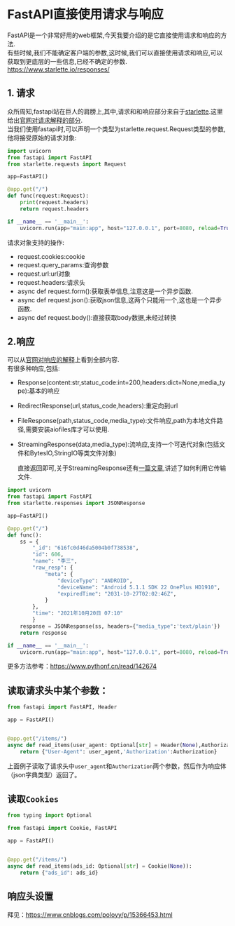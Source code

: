# FastAPI直接使用请求与响应

FastAPI是一个非常好用的web框架,今天我要介绍的是它直接使用请求和响应的方法.  
有些时候,我们不能确定客户端的参数,这时候,我们可以直接使用请求和响应,可以获取到更底层的一些信息,已经不确定的参数.
https://www.starlette.io/responses/

## 1. 请求

众所周知,fastapi站在巨人的肩膀上,其中,请求和和响应部分来自于[starlette](https://links.jianshu.com/go?to=https%3A%2F%2Fwww.starlette.io%2F).这里给出[官网对请求解释的部分](https://links.jianshu.com/go?to=https%3A%2F%2Fwww.starlette.io%2Frequests%2F).  
当我们使用fastapi时,可以声明一个类型为starlette.request.Request类型的参数,他将接受原始的请求对象:

```python 此代码实现了响应体内容（json形式）为请求头内容
import uvicorn
from fastapi import FastAPI
from starlette.requests import Request

app=FastAPI()

@app.get("/")
def func(request:Request):
    print(request.headers)
    return request.headers

if __name__ == '__main__':
    uvicorn.run(app="main:app", host="127.0.0.1", port=8080, reload=True, debug=True)
```

请求对象支持的操作:  
* request.cookies:cookie  
* request.query_params:查询参数  
* request.url:url对象  
* request.headers:请求头  
* async def request.form():获取表单信息,注意这是一个异步函数.  
* async def request.json():获取json信息,这两个只能用一个,这也是一个异步函数.  
* async def request.body():直接获取body数据,未经过转换

## 2.响应

可以从[官网对响应的解释](https://links.jianshu.com/go?to=https%3A%2F%2Fwww.starlette.io%2Fresponses%2F)上看到全部内容.  
有很多种响应,包括:

* Response(content:str,statuc_code:int=200,headers:dict=None,media_type):基本的响应
* RedirectResponse(url,status_code,headers):重定向到url
* FileResponse(path,status_code,media_type):文件响应,path为本地文件路径,需要安装aiofiles库才可以使用.
* StreamingResponse(data,media_type):流响应,支持一个可迭代对象(包括文件和BytesIO,StringIO等类文件对象)  

    直接返回即可,关于StreamingResponse还有[一篇文章](https://www.jianshu.com/p/86c020ad7f4f),讲述了如何利用它传输文件.

```python 此代码实现了自定义响应头。更多查看https://www.starlette.io/responses/
import uvicorn
from fastapi import FastAPI
from starlette.responses import JSONResponse

app=FastAPI()

@app.get("/")
def func():
    ss = {
        "_id": "616fc0d46da5004b0f738538",
        "id": 606,
        "name": "李三",
        "raw_resp": {
            "meta": {
                "deviceType": "ANDROID",
                "deviceName": "Android 5.1.1 SDK 22 OnePlus HD1910",
                "expiredTime": "2031-10-27T02:02:46Z",
            }
        },
        "time": "2021年10月20日 07:10"
        }
    response = JSONResponse(ss, headers={"media_type":'text/plain'})
    return response

if __name__ == '__main__':
    uvicorn.run(app="main:app", host="127.0.0.1", port=8080, reload=True, debug=True)
```

更多方法参考：https://www.pythonf.cn/read/142674

## 读取请求头中某个参数：
```python
from fastapi import FastAPI, Header

app = FastAPI()


@app.get("/items/")
async def read_items(user_agent: Optional[str] = Header(None),Authorization: Optional[str] = Header(None)):
    return {"User-Agent": user_agent,'Authorization':Authorization}
```
上面例子读取了请求头中`user_agent`和`Authorization`两个参数，然后作为响应体（json字典类型）返回了。
## 读取`Cookies`
```python
from typing import Optional

from fastapi import Cookie, FastAPI

app = FastAPI()


@app.get("/items/")
async def read_items(ads_id: Optional[str] = Cookie(None)):
    return {"ads_id": ads_id}
```
## 响应头设置
拜见：https://www.cnblogs.com/poloyy/p/15366453.html
